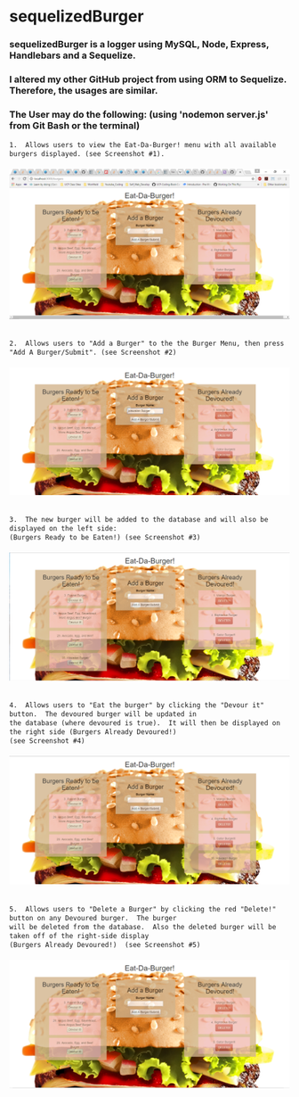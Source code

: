 # sequelizedBurger

###  sequelizedBurger is a logger using MySQL, Node, Express, Handlebars and a Sequelize.
###  I altered my other GitHub project from using ORM to Sequelize.  Therefore, the usages are similar.

### The User may do the following: (using 'nodemon server.js' from Git Bash or the terminal) 

    1.  Allows users to view the Eat-Da-Burger! menu with all available burgers displayed. (see Screenshot #1).
    
######    ![Alt text](public/assets/img/eatDaBurger.png?raw=true "Screenshot #1") 
    
    2.  Allows users to "Add a Burger" to the the Burger Menu, then press "Add A Burger/Submit". (see Screenshot #2)

######    ![Alt text](public/assets/img/addABurger.png?raw=true "Screenshot #2") 
    
    3.  The new burger will be added to the database and will also be displayed on the left side:
    (Burgers Ready to be Eaten!) (see Screenshot #3)
    
######    ![Alt text](public/assets/img/readyBurger.png?raw=true "Screenshot #3")

    4.  Allows users to "Eat the burger" by clicking the "Devour it" button.  The devoured burger will be updated in 
    the database (where devoured is true).  It will then be displayed on the right side (Burgers Already Devoured!) 
    (see Screenshot #4)
    
######   ![Alt text](public/assets/img/devourABurger.png?raw=true "Screenshot #4")

    5.  Allows users to "Delete a Burger" by clicking the red "Delete!" button on any Devoured burger.  The burger 
    will be deleted from the database.  Also the deleted burger will be taken off of the right-side display 
    (Burgers Already Devoured!)  (see Screenshot #5)
        
######   ![Alt text](public/assets/img/deletedBurger.png?raw=true "Screenshot #5")
